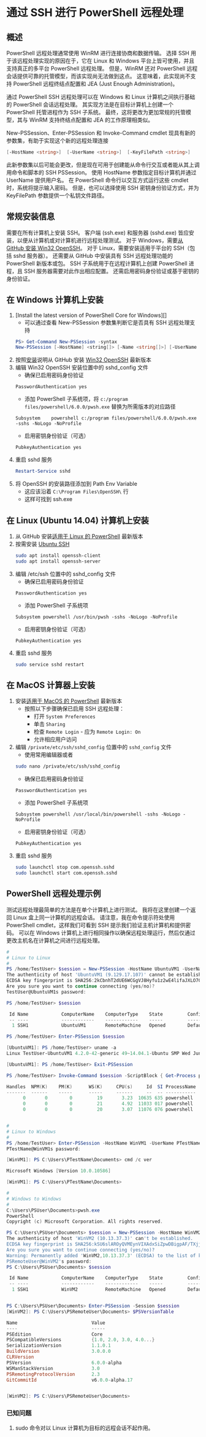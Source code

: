 # <a name="powershell-remoting-over-ssh"></a>通过 SSH 进行 PowerShell 远程处理

## <a name="overview"></a>概述

PowerShell 远程处理通常使用 WinRM 进行连接协商和数据传输。
选择 SSH 用于该远程处理实现的原因在于，它在 Linux 和 Windows 平台上皆可使用，并且支持真正的多平台 PowerShell 远程处理。
但是，WinRM 还对 PowerShell 远程会话提供可靠的托管模型，而该实现尚无法做到这点。
这意味着，此实现尚不支持 PowerShell 远程终结点配置和 JEA (Just Enough Administration)。

通过 PowerShell SSH 远程处理可以在 Windows 和 Linux 计算机之间执行基础的 PowerShell 会话远程处理。
其实现方法是在目标计算机上创建一个 PowerShell 托管进程作为 SSH 子系统。
最终，这将更改为更加常规的托管模型，其与 WinRM 支持终结点配置和 JEA 的工作原理相类似。

New-PSSession、Enter-PSSession 和 Invoke-Command cmdlet 现具有新的参数集，有助于实现这个新的远程处理连接

```powershell
[-HostName <string>]  [-UserName <string>]  [-KeyFilePath <string>]
```

此新参数集以后可能会更改，但是现在可用于创建能从命令行交互或者能从其上调用命令和脚本的 SSH PSSession。
使用 HostName 参数指定目标计算机并通过 UserName 提供用户名。
在 PowerShell 命令行以交互方式运行这些 cmdlet 时，系统将提示输入密码。
但是，也可以选择使用 SSH 密钥身份验证方式，并为 KeyFilePath 参数提供一个私钥文件路径。

## <a name="general-setup-information"></a>常规安装信息

需要在所有计算机上安装 SSH。
客户端 (ssh.exe) 和服务器 (sshd.exe) 皆应安装，以便从计算机或对计算机进行远程处理测试。
对于 Windows，需要[从 GitHub 安装 Win32 OpenSSH](https://github.com/PowerShell/Win32-OpenSSH/releases)。
对于 Linux，需要安装适用于平台的 SSH（包括 sshd 服务器）。
还需要从 GitHub 中安装具有 SSH 远程处理功能的 PowerShell 新版本或包。
SSH 子系统用于在远程计算机上创建 PowerShell 进程，且 SSH 服务器需要对此作出相应配置。
还需启用密码身份验证或基于密钥的身份验证。

## <a name="setup-on-windows-machine"></a>在 Windows 计算机上安装

1. [Install the latest version of PowerShell Core for Windows][]
    - 可以通过查看 New-PSSession 参数集判断它是否具有 SSH 远程处理支持
    ```powershell
    PS> Get-Command New-PSSession -syntax
    New-PSSession [-HostName] <string[]> [-Name <string[]>] [-UserName <string>] [-KeyFilePath <string>] [-SSHTransport] [<CommonParameters>]
    ```
1. 按照[安装]说明从 GitHub 安装 [Win32 OpenSSH] 最新版本
1. 编辑 Win32 OpenSSH 安装位置中的 sshd_config 文件
    - 确保已启用密码身份验证
    ```none
    PasswordAuthentication yes
    ```
    - 添加 PowerShell 子系统项，将 `c:/program files/powershell/6.0.0/pwsh.exe` 替换为所需版本的对应路径
    ```none
    Subsystem    powershell c:/program files/powershell/6.0.0/pwsh.exe -sshs -NoLogo -NoProfile
    ```
    - 启用密钥身份验证（可选）
    ```none
    PubkeyAuthentication yes
    ```
1. 重启 sshd 服务
    ```powershell
    Restart-Service sshd
    ```
1. 将 OpenSSH 的安装路径添加到 Path Env Variable
    - 这应该沿着 `C:\Program Files\OpenSSH\` 行
    - 这样可找到 ssh.exe

## <a name="setup-on-linux-ubuntu-1404-machine"></a>在 Linux (Ubuntu 14.04) 计算机上安装

1. 从 GitHub 安装[适用于 Linux 的 PowerShell] 最新版本
1. 按需安装 [Ubuntu SSH]
    ```bash
    sudo apt install openssh-client
    sudo apt install openssh-server
    ```
1. 编辑 /etc/ssh 位置中的 sshd_config 文件
    - 确保已启用密码身份验证
    ```none
    PasswordAuthentication yes
    ```
    - 添加 PowerShell 子系统项
    ```none
    Subsystem powershell /usr/bin/pwsh -sshs -NoLogo -NoProfile
    ```
    - 启用密钥身份验证（可选）
    ```none
    PubkeyAuthentication yes
    ```
1. 重启 sshd 服务
    ```bash
    sudo service sshd restart
    ```

## <a name="setup-on-macos-machine"></a>在 MacOS 计算器上安装

1. 安装[适用于 MacOS 的 PowerShell] 最新版本
    - 按照以下步骤确保已启用 SSH 远程处理：
      - 打开 `System Preferences`
      - 单击 `Sharing`
      - 检查 `Remote Login` - 应为 `Remote Login: On`
      - 允许相应用户访问
1. 编辑 `/private/etc/ssh/sshd_config` 位置中的 `sshd_config` 文件
    - 使用常用编辑器或者
    ```bash
    sudo nano /private/etc/ssh/sshd_config
    ```
    - 确保已启用密码身份验证
    ```none
    PasswordAuthentication yes
    ```
    - 添加 PowerShell 子系统项
    ```none
    Subsystem powershell /usr/local/bin/powershell -sshs -NoLogo -NoProfile
    ```
    - 启用密钥身份验证（可选）
    ```none
    PubkeyAuthentication yes
    ```
1. 重启 sshd 服务
    ```bash
    sudo launchctl stop com.openssh.sshd
    sudo launchctl start com.openssh.sshd
    ```

## <a name="powershell-remoting-example"></a>PowerShell 远程处理示例

测试远程处理最简单的方法是在单个计算机上进行测试。
我将在这里创建一个返回 Linux 盒上同一计算机的远程会话。
请注意，我在命令提示符处使用 PowerShell cmdlet，这样我们可看到 SSH 提示我们验证主机计算机和提供密码。
可以在 Windows 计算机上进行相同操作以确保远程处理运行，然后仅通过更改主机名在计算机之间进行远程处理。

```powershell
#
# Linux to Linux
#
PS /home/TestUser> $session = New-PSSession -HostName UbuntuVM1 -UserName TestUser
The authenticity of host 'UbuntuVM1 (9.129.17.107)' cannot be established.
ECDSA key fingerprint is SHA256:2kCbnhT2dUE6WCGgVJ8Hyfu1z2wE4lifaJXLO7QJy0Y.
Are you sure you want to continue connecting (yes/no)?
TestUser@UbuntuVM1s password:

PS /home/TestUser> $session

 Id Name            ComputerName    ComputerType    State         ConfigurationName     Availability
 -- ----            ------------    ------------    -----         -----------------     ------------
  1 SSH1            UbuntuVM1       RemoteMachine   Opened        DefaultShell             Available

PS /home/TestUser> Enter-PSSession $session

[UbuntuVM1]: PS /home/TestUser> uname -a
Linux TestUser-UbuntuVM1 4.2.0-42-generic 49~14.04.1-Ubuntu SMP Wed Jun 29 20:22:11 UTC 2016 x86_64 x86_64 x86_64 GNU/Linux

[UbuntuVM1]: PS /home/TestUser> Exit-PSSession

PS /home/TestUser> Invoke-Command $session -ScriptBlock { Get-Process powershell }

Handles  NPM(K)    PM(K)      WS(K)     CPU(s)     Id  SI ProcessName                    PSComputerName
-------  ------    -----      -----     ------     --  -- -----------                    --------------
      0       0        0         19       3.23  10635 635 powershell                     UbuntuVM1
      0       0        0         21       4.92  11033 017 powershell                     UbuntuVM1
      0       0        0         20       3.07  11076 076 powershell                     UbuntuVM1


#
# Linux to Windows
#
PS /home/TestUser> Enter-PSSession -HostName WinVM1 -UserName PTestName
PTestName@WinVM1s password:

[WinVM1]: PS C:\Users\PTestName\Documents> cmd /c ver

Microsoft Windows [Version 10.0.10586]

[WinVM1]: PS C:\Users\PTestName\Documents>

#
# Windows to Windows
#
C:\Users\PSUser\Documents>pwsh.exe
PowerShell
Copyright (c) Microsoft Corporation. All rights reserved.

PS C:\Users\PSUser\Documents> $session = New-PSSession -HostName WinVM2 -UserName PSRemoteUser
The authenticity of host 'WinVM2 (10.13.37.3)' can't be established.
ECDSA key fingerprint is SHA256:kSU6slAROyQVMEynVIXAdxSiZpwDBigpAF/TXjjWjmw.
Are you sure you want to continue connecting (yes/no)?
Warning: Permanently added 'WinVM2,10.13.37.3' (ECDSA) to the list of known hosts.
PSRemoteUser@WinVM2's password:
PS C:\Users\PSUser\Documents> $session

 Id Name            ComputerName    ComputerType    State         ConfigurationName     Availability
 -- ----            ------------    ------------    -----         -----------------     ------------
  1 SSH1            WinVM2          RemoteMachine   Opened        DefaultShell             Available


PS C:\Users\PSUser\Documents> Enter-PSSession -Session $session
[WinVM2]: PS C:\Users\PSRemoteUser\Documents> $PSVersionTable

Name                           Value
----                           -----
PSEdition                      Core
PSCompatibleVersions           {1.0, 2.0, 3.0, 4.0...}
SerializationVersion           1.1.0.1
BuildVersion                   3.0.0.0
CLRVersion
PSVersion                      6.0.0-alpha
WSManStackVersion              3.0
PSRemotingProtocolVersion      2.3
GitCommitId                    v6.0.0-alpha.17


[WinVM2]: PS C:\Users\PSRemoteUser\Documents>
```

### <a name="known-issues"></a>已知问题

1. sudo 命令对以 Linux 计算机为目标的远程会话不起作用。

[PowerShell for Windows]: https://github.com/PowerShell/PowerShell/blob/master/docs/installation/windows.md#msi
[Win32 OpenSSH]: https://github.com/PowerShell/Win32-OpenSSH
[安装]: https://github.com/PowerShell/Win32-OpenSSH/wiki/Install-Win32-OpenSSH
[适用于 Linux 的 PowerShell]: https://github.com/PowerShell/PowerShell/blob/master/docs/installation/linux.md#ubuntu-1404
[Ubuntu SSH]: https://help.ubuntu.com/lts/serverguide/openssh-server.html
[适用于 MacOS 的 PowerShell]: https://github.com/PowerShell/PowerShell/blob/master/docs/installation/linux.md#macos-1012